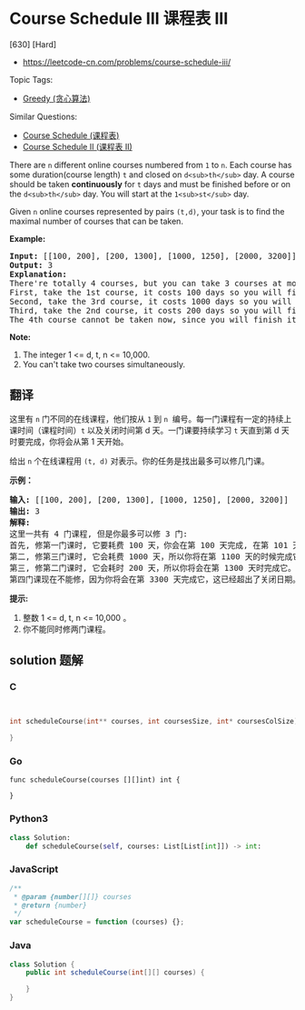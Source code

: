 # Course Schedule III 课程表 III

[630] [Hard]

- https://leetcode-cn.com/problems/course-schedule-iii/

Topic Tags:

- [Greedy (贪心算法)](https://leetcode-cn.com/tag/greedy/)

Similar Questions:

- [Course Schedule (课程表)](https://leetcode-cn.com/problems/course-schedule/)
- [Course Schedule II (课程表 II)](https://leetcode-cn.com/problems/course-schedule-ii/)

There are `n` different online courses numbered from `1` to `n`. Each course has some duration(course length) `t` and closed on `d<sub>th</sub>` day. A course should be taken **continuously** for `t` days and must be finished before or on the `d<sub>th</sub>` day. You will start at the `1<sub>st</sub>` day.

Given `n` online courses represented by pairs `(t,d)`, your task is to find the maximal number of courses that can be taken.

**Example:**

<pre><b>Input:</b> [[100, 200], [200, 1300], [1000, 1250], [2000, 3200]]
<b>Output:</b> 3
<b>Explanation:</b> 
There're totally 4 courses, but you can take 3 courses at most:
First, take the 1st course, it costs 100 days so you will finish it on the 100th day, and ready to take the next course on the 101st day.
Second, take the 3rd course, it costs 1000 days so you will finish it on the 1100th day, and ready to take the next course on the 1101st day. 
Third, take the 2nd course, it costs 200 days so you will finish it on the 1300th day. 
The 4th course cannot be taken now, since you will finish it on the 3300th day, which exceeds the closed date.
</pre>

**Note:**

1.  The integer 1 <= d, t, n <= 10,000.
2.  You can't take two courses simultaneously.

## 翻译

这里有 `n` 门不同的在线课程，他们按从 `1` 到 `n`  编号。每一门课程有一定的持续上课时间（课程时间）`t` 以及关闭时间第 d 天。一门课要持续学习 `t` 天直到第 d 天时要完成，你将会从第 1 天开始。

给出 `n` 个在线课程用 `(t, d)` 对表示。你的任务是找出最多可以修几门课。

**示例：**

<pre><strong>输入:</strong> [[100, 200], [200, 1300], [1000, 1250], [2000, 3200]]
<strong>输出:</strong> 3
<strong>解释:</strong> 
这里一共有 4 门课程, 但是你最多可以修 3 门:
首先, 修第一门课时, 它要耗费 100 天，你会在第 100 天完成, 在第 101 天准备下门课。
第二, 修第三门课时, 它会耗费 1000 天，所以你将在第 1100 天的时候完成它, 以及在第 1101 天开始准备下门课程。
第三, 修第二门课时, 它会耗时 200 天，所以你将会在第 1300 天时完成它。
第四门课现在不能修，因为你将会在第 3300 天完成它，这已经超出了关闭日期。</pre>

**提示:**

1.  整数 1 <= d, t, n <= 10,000 。
2.  你不能同时修两门课程。

## solution 题解

### C

```c


int scheduleCourse(int** courses, int coursesSize, int* coursesColSize){

}


```

### Go

```golang
func scheduleCourse(courses [][]int) int {

}
```

### Python3

```python
class Solution:
    def scheduleCourse(self, courses: List[List[int]]) -> int:

```

### JavaScript

```javascript
/**
 * @param {number[][]} courses
 * @return {number}
 */
var scheduleCourse = function (courses) {};
```

### Java

```java
class Solution {
    public int scheduleCourse(int[][] courses) {

    }
}
```

